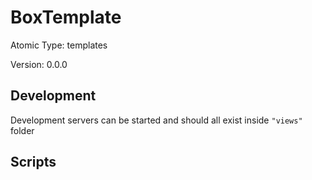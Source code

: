 # BoxTemplate

Atomic Type: templates

Version: 0.0.0

## Development

Development servers can be started and should all exist inside `"views"` folder

## Scripts
